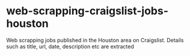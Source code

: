 # web-scrapping-craigslist-jobs-houston
Web scrapping jobs published in the Houston area on Craigslist. Details such as title, url, date, description etc are extracted
